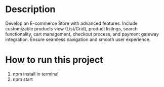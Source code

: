 # Description

Develop an E-commerce Store with advanced features. Include customizable products view (List/Grid), product listings, search functionality, cart management, checkout process, and payment gateway integration. Ensure seamless navigation and smooth user experience.

# How to run this project

1. npm install in terminal
2. npm start

